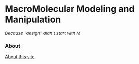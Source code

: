 # MacroMolecular Modeling and Manipulation

_Because "design" didn't start with M_


### About
[About this site](about)


